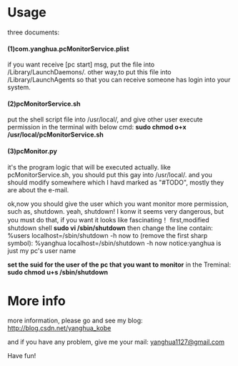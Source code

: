 <h1>Usage</h1>
three documents:
<h4>(1)com.yanghua.pcMonitorService.plist</h4>
if you want receive [pc start] msg, put the file into /Library/LaunchDaemons/.
other way,to put this file into /Library/LaunchAgents so that you can receive someone has login into your system.
<h4>(2)pcMonitorService.sh</h4>
put the shell script file into /usr/local/,
and give other user execute permission in the terminal with below cmd:
<b>sudo chmod o+x /usr/local/pcMonitorService.sh</b>
<h4>(3)pcMonitor.py</h4>
it's the program logic that will be executed actually.
like pcMonitorService.sh, you should put this gay into /usr/local/.
and you should modify somewhere which I havd marked as "#TODO", mostly they are about the e-mail.

ok,now you should give the user which you want monitor more permission, such as, shutdown. yeah, shutdown! I konw it seems very dangerous, but you must do that, if you want it looks like fascinating！
first,modified shutdown shell
<b>sudo vi /sbin/shutdown</b>
then change the line contain:
 %users localhost=/sbin/shutdown -h now
to (remove the first sharp symbol):
%yanghua localhost=/sbin/shutdown -h now
notice:yanghua is just my pc's user name

<b>set the suid for the user of the pc that you want to monitor</b>
in the Treminal:
<b>sudo chmod u+s /sbin/shutdown</b>

<h1>More info</h1>
more information, please go and see my blog:
<a href="http://blog.csdn.net/yanghua_kobe">http://blog.csdn.net/yanghua_kobe</a>

and if you have any problem, give me your mail:
<a href="mailto:yanghua1127@gmail.com">yanghua1127@gmail.com</a>

Have fun!